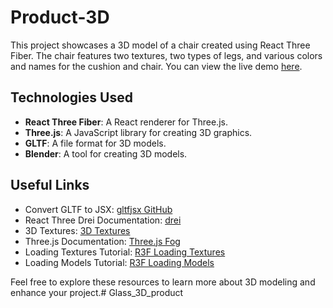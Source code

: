 
# Product-3D

This project showcases a 3D model of a chair created using React Three Fiber. The chair features two textures, two types of legs, and various colors and names for the cushion and chair. You can view the live demo [here](https://product-3d-jabedweb.surge.sh/).

## Technologies Used

- **React Three Fiber**: A React renderer for Three.js.
- **Three.js**: A JavaScript library for creating 3D graphics.
- **GLTF**: A file format for 3D models.
- **Blender**: A tool for creating 3D models.

## Useful Links

- Convert GLTF to JSX: [gltfjsx GitHub](https://github.com/pmndrs/gltfjsx)
- React Three Drei Documentation: [drei](https://drei.docs.pmnd.rs/)
- 3D Textures: [3D Textures](https://3dtextures.me/)
- Three.js Documentation: [Three.js Fog](https://threejs.org/docs/index.html?q=fog#api/en/scenes/Fog)
- Loading Textures Tutorial: [R3F Loading Textures](https://r3f.docs.pmnd.rs/tutorials/loading-textures)
- Loading Models Tutorial: [R3F Loading Models](https://r3f.docs.pmnd.rs/tutorials/loading-models)



Feel free to explore these resources to learn more about 3D modeling and enhance your project.# Glass_3D_product

